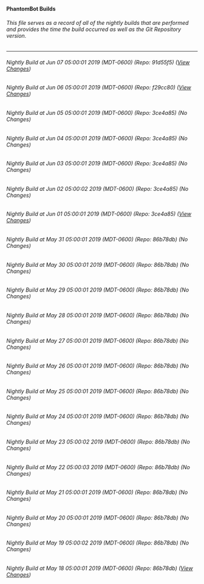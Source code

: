 **PhantomBot Builds**

###### This file serves as a record of all of the nightly builds that are performed and provides the time the build occurred as well as the Git Repository version.
-------------------------------------------------------------------------------------------------------------
###### Nightly Build at Jun 07 05:00:01 2019 (MDT-0600) (Repo: 91d55f5) ([View Changes](https://github.com/PhantomBot/PhantomBot/compare/f29cc80...91d55f5))
###### Nightly Build at Jun 06 05:00:01 2019 (MDT-0600) (Repo: f29cc80) ([View Changes](https://github.com/PhantomBot/PhantomBot/compare/3ce4a85...f29cc80))
###### Nightly Build at Jun 05 05:00:01 2019 (MDT-0600) (Repo: 3ce4a85) (No Changes)
###### Nightly Build at Jun 04 05:00:01 2019 (MDT-0600) (Repo: 3ce4a85) (No Changes)
###### Nightly Build at Jun 03 05:00:01 2019 (MDT-0600) (Repo: 3ce4a85) (No Changes)
###### Nightly Build at Jun 02 05:00:02 2019 (MDT-0600) (Repo: 3ce4a85) (No Changes)
###### Nightly Build at Jun 01 05:00:01 2019 (MDT-0600) (Repo: 3ce4a85) ([View Changes](https://github.com/PhantomBot/PhantomBot/compare/86b78db...3ce4a85))
###### Nightly Build at May 31 05:00:01 2019 (MDT-0600) (Repo: 86b78db) (No Changes)
###### Nightly Build at May 30 05:00:01 2019 (MDT-0600) (Repo: 86b78db) (No Changes)
###### Nightly Build at May 29 05:00:01 2019 (MDT-0600) (Repo: 86b78db) (No Changes)
###### Nightly Build at May 28 05:00:01 2019 (MDT-0600) (Repo: 86b78db) (No Changes)
###### Nightly Build at May 27 05:00:01 2019 (MDT-0600) (Repo: 86b78db) (No Changes)
###### Nightly Build at May 26 05:00:01 2019 (MDT-0600) (Repo: 86b78db) (No Changes)
###### Nightly Build at May 25 05:00:01 2019 (MDT-0600) (Repo: 86b78db) (No Changes)
###### Nightly Build at May 24 05:00:01 2019 (MDT-0600) (Repo: 86b78db) (No Changes)
###### Nightly Build at May 23 05:00:02 2019 (MDT-0600) (Repo: 86b78db) (No Changes)
###### Nightly Build at May 22 05:00:03 2019 (MDT-0600) (Repo: 86b78db) (No Changes)
###### Nightly Build at May 21 05:00:01 2019 (MDT-0600) (Repo: 86b78db) (No Changes)
###### Nightly Build at May 20 05:00:01 2019 (MDT-0600) (Repo: 86b78db) (No Changes)
###### Nightly Build at May 19 05:00:02 2019 (MDT-0600) (Repo: 86b78db) (No Changes)
###### Nightly Build at May 18 05:00:01 2019 (MDT-0600) (Repo: 86b78db) ([View Changes](https://github.com/PhantomBot/PhantomBot/compare/aa9ae87...86b78db))
